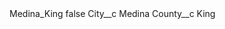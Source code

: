 <?xml version="1.0" encoding="UTF-8"?>
<CustomMetadata xmlns="http://soap.sforce.com/2006/04/metadata" xmlns:xsi="http://www.w3.org/2001/XMLSchema-instance" xmlns:xsd="http://www.w3.org/2001/XMLSchema">
    <label>Medina_King</label>
    <protected>false</protected>
    <values>
        <field>City__c</field>
        <value xsi:type="xsd:string">Medina</value>
    </values>
    <values>
        <field>County__c</field>
        <value xsi:type="xsd:string">King</value>
    </values>
</CustomMetadata>
